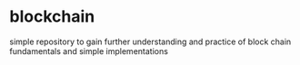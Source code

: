 # blockchain
simple repository to gain further understanding and practice of block chain fundamentals and simple implementations